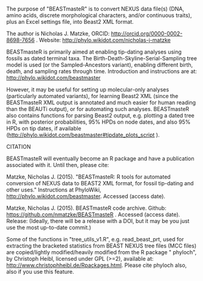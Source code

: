 The purpose of "BEASTmasteR" is to convert NEXUS data file(s) (DNA, amino acids,
discrete morphological characters, and/or continuous traits), plus an Excel
settings file, into Beast2 XML format.

The author is Nicholas J. Matzke, ORCID: http://orcid.org/0000-0002-8698-7656 . Website: http://phylo.wikidot.com/nicholas-j-matzke

BEASTmasteR is primarily aimed at enabling tip-dating analyses using fossils as
dated terminal taxa. The Birth-Death-Skyline-Serial-Sampling tree model is used
(or the Sampled-Ancestors variant), enabling different birth, death, and sampling
rates through time. Introduction and instructions are at: http://phylo.wikidot.com/beastmaster

However, it may be useful for setting up molecular-only
analyses (particularly automated variants), for learning Beast2 XML (since the
BEASTmasteR XML output is annotated and much easier for human reading than the
BEAUTi output), or for automating such analyses. BEASTmasteR also contains
functions for parsing Beast2 output, e.g. plotting a dated tree in R, with
posterior probabilities, 95% HPDs on node dates, and also 95% HPDs on tip dates,
if available (http://phylo.wikidot.com/beastmaster#tipdate_plots_script ).

CITATION

BEASTmasteR will eventually become an R package and have a publication associated
with it. Until then, please cite:

Matzke, Nicholas J. (2015). "BEASTmasteR: R tools for automated conversion of
NEXUS data to BEAST2 XML format, for fossil tip-dating and other uses."
Instructions at PhyloWiki, http://phylo.wikidot.com/beastmaster. Accessed (access
date).

Matzke, Nicholas J. (2015). BEASTmasteR code archive. Github:
https://github.com/nmatzke/BEASTmasteR . Accessed (access date). Release:
(Ideally, there will be a release with a DOI, but it may be you just use the most
up-to-date commit.)

Some of the functions in "tree_utils_v1.R", e.g. read_beast_prt, used for
extracting the bracketed statistics from BEAST NEXUS tree files (MCC files) are
copied/lightly modified/heavily modified from the R package " phyloch", by
Christoph Heibl, licensed under GPL (>=2), available at:
http://www.christophheibl.de/Rpackages.html. Please cite phyloch also, also if you
use this feature.

